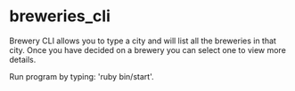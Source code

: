 # breweries_cli

Brewery CLI allows you to type a city and will list all the breweries in that city. Once you have decided on a brewery 
you can select one to view more details.

Run program by typing: 'ruby bin/start'.